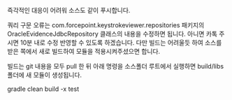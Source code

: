 즉각적인 대응이 어려워 소스도 같이 푸시합니다.

쿼리 구문 오류는 com.forcepoint.keystrokeviewer.repositories 패키지의 OracleEvidenceJdbcRepository 클래스의 내용을 수정하면 됩니다.
아니면 카톡 주시면 10분 내로 수정 반영할 수 있도록 하겠습니다. 다만 빌드는 어려울듯 하여 소스를 받은 쪽에서 새로 빌드하여 모듈을 적용시켜주셨으면 합니다.

빌드는 git 내용을 모두 pull 한 뒤 아래 명령을 소스폴더 루트에서 실행하면 build/libs 폴더에 새 모듈이 생성됩니다.

gradle clean build -x test